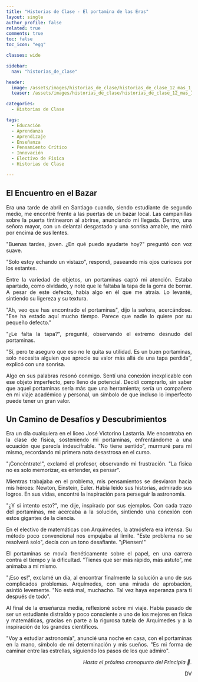 ```yaml
---
title: "Historias de Clase - El portamina de las Eras"
layout: single
author_profile: false
related: true
comments: true
toc: false
toc_icon: "egg"

classes: wide

sidebar:
  nav: "historias_de_clase"

header:
  image: /assets/images/historias_de_clase/historias_de_clase_12_mas_1_igual_1.png
  teaser: /assets/images/historias_de_clase/historias_de_clase_12_mas_1_igual_1.png

categories:
  - Historias de Clase

tags:
  - Educación
  - Aprendanza
  - Aprendizaje
  - Enseñanza
  - Pensamiento Crítico
  - Innovación
  - Electivo de Física
  - Historias de Clase

---
```

<div align="justify" markdown="1">

## El Encuentro en el Bazar

Era una tarde de abril en Santiago cuando, siendo estudiante de segundo medio, me encontré frente a las puertas de un bazar local. Las campanillas sobre la puerta tintinearon al abrirse, anunciando mi llegada. Dentro, una señora mayor, con un delantal desgastado y una sonrisa amable, me miró por encima de sus lentes.

"Buenas tardes, joven. ¿En qué puedo ayudarte hoy?" preguntó con voz suave.

"Solo estoy echando un vistazo", respondí, paseando mis ojos curiosos por los estantes.

Entre la variedad de objetos, un portaminas captó mi atención. Estaba apartado, como olvidado, y noté que le faltaba la tapa de la goma de borrar. A pesar de este defecto, había algo en él que me atraía. Lo levanté, sintiendo su ligereza y su textura.

"Ah, veo que has encontrado el portaminas", dijo la señora, acercándose. "Ese ha estado aquí mucho tiempo. Parece que nadie lo quiere por su pequeño defecto."

"¿Le falta la tapa?", pregunté, observando el extremo desnudo del portaminas.

"Sí, pero te aseguro que eso no le quita su utilidad. Es un buen portaminas, solo necesita alguien que aprecie su valor más allá de una tapa perdida", explicó con una sonrisa.

Algo en sus palabras resonó conmigo. Sentí una conexión inexplicable con ese objeto imperfecto, pero lleno de potencial. Decidí comprarlo, sin saber que aquel portaminas sería más que una herramienta; sería un compañero en mi viaje académico y personal, un símbolo de que incluso lo imperfecto puede tener un gran valor.

## Un Camino de Desafíos y Descubrimientos

Era un día cualquiera en el liceo José Victorino Lastarria. Me encontraba en la clase de física, sosteniendo mi portaminas, enfrentándome a una ecuación que parecía indescifrable. "No tiene sentido", murmuré para mí mismo, recordando mi primera nota desastrosa en el curso.

"¡Concéntrate!", exclamó el profesor, observando mi frustración. "La física no es solo memorizar, es entender, es pensar".

Mientras trabajaba en el problema, mis pensamientos se desviaron hacia mis héroes: Newton, Einstein, Euler. Había leído sus historias, admirado sus logros. En sus vidas, encontré la inspiración para perseguir la astronomía.

"¿Y si intento esto?", me dije, inspirado por sus ejemplos. Con cada trazo del portaminas, me acercaba a la solución, sintiendo una conexión con estos gigantes de la ciencia.

En el electivo de matemáticas con Arquímedes, la atmósfera era intensa. Su método poco convencional nos empujaba al límite. "Este problema no se resolverá solo", decía con un tono desafiante. "¡Piensen!"

El portaminas se movía frenéticamente sobre el papel, en una carrera contra el tiempo y la dificultad. "Tienes que ser más rápido, más astuto", me animaba a mí mismo.

"¡Eso es!", exclamé un día, al encontrar finalmente la solución a uno de sus complicados problemas. Arquímedes, con una mirada de aprobación, asintió levemente. "No está mal, muchacho. Tal vez haya esperanza para ti después de todo".

Al final de la enseñanza media, reflexioné sobre mi viaje. Había pasado de ser un estudiante distraído y poco consciente a uno de los mejores en física y matemáticas, gracias en parte a la rigurosa tutela de Arquímedes y a la inspiración de los grandes científicos.

"Voy a estudiar astronomía", anuncié una noche en casa, con el portaminas en la mano, símbolo de mi determinación y mis sueños. "Es mi forma de caminar entre las estrellas, siguiendo los pasos de los que admiro".

<div align="right" markdown="1">

_Hasta el próximo cronopunto del Principia 🥚._

DV

</div>


</div>
